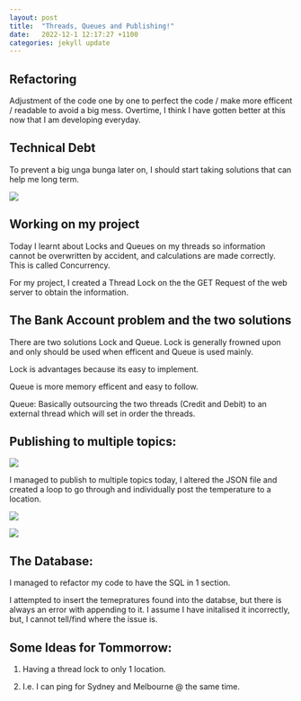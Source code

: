 ```yaml
---
layout: post
title:  "Threads, Queues and Publishing!"
date:   2022-12-1 12:17:27 +1100
categories: jekyll update
---
```


## Refactoring

Adjustment of the code one by one to perfect the code / make more efficent / readable to avoid a big mess. Overtime, I think I have gotten better at this now that I am developing everyday. 

## Technical Debt

To prevent a big unga bunga later on, I should start taking solutions that can help me long term. 

![](https://i.imgur.com/AyhU9bF.png)

## Working on my project

Today I learnt about Locks and Queues on my threads so information cannot be overwritten by accident, and calculations are made correctly. This is called Concurrency. 

For my project, I created a Thread Lock on the the GET Request of the web server to obtain the information. 

## The Bank Account problem and the two solutions

There are two solutions Lock and Queue. Lock is generally frowned upon and only should be used when efficent and Queue is used mainly. 

Lock is advantages because its easy to implement. 

Queue is more memory efficent and easy to follow. 

Queue: Basically outsourcing the two threads (Credit and Debit) to an external thread which will set in order the threads. 

## Publishing to multiple topics:

![](https://i.imgur.com/UeTHqyv.png)

I managed to publish to multiple topics today, I altered the JSON file and created a loop to go through and individually post the temperature to a location. 

![](https://i.imgur.com/IvO4Rd2.png)

![](https://i.imgur.com/59EBPHC.png)

## The Database: 

I managed to refactor my code to have the SQL in 1 section. 

I attempted to insert the temepratures found into the databse, but there is always an error with appending to it. I assume I have initalised it incorrectly, but, I cannot tell/find where the issue is. 


## Some Ideas for Tommorrow:

1) Having a thread lock to only 1 location. 

2) I.e. I can ping for Sydney and Melbourne @ the same time. 